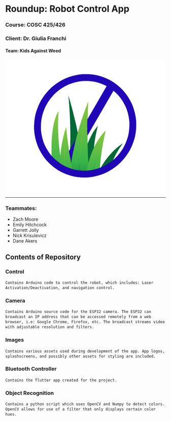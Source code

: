 # Roundup: Robot Control App

### Course: COSC 425/426
### Client: Dr. Giulia Franchi

#### Team: Kids Against Weed

![My Image](Images/WeedKillerLogo.png)

---
### Teammates:
* Zach Moore
* Emily Hitchcock
* Garrett Jolly
* Nick Krisulevicz
* Dane Akers

## Contents of Repository

### Control

```
Contains Arduino code to control the robot, which includes: Laser Activation/Deactivation, and navigation control.
```

### Camera

```
Contains Arduino source code for the ESP32 camera. The ESP32 can broadcast an IP address that can be accessed remotely from a web browser, i.e: Google Chrome, Firefox, etc. The broadcast streams video with adjustable resolution and filters.
```

### Images

```
Contains various assets used during development of the app. App logos, splashscreens, and possibly other assets for styling are included.
```

### Bluetooth Controller

```
Contains the flutter app created for the project. 
```

### Object Recognition

```
Contains a python script which uses OpenCV and Numpy to detect colors. OpenCV allows for use of a filter that only displays certain color hues.
```
